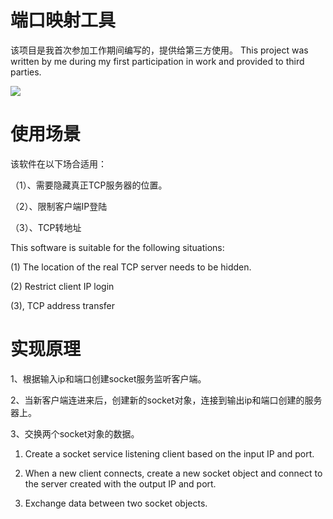 # 端口映射工具

该项目是我首次参加工作期间编写的，提供给第三方使用。
This project was written by me during my first participation in work and provided to third parties.

[![](https://img.alicdn.com/imgextra/i4/232721121/TB2_GL2lhBmpuFjSZFsXXcXpFXa_!!232721121.png)](https://github.com/strongQ/portMapper)

# 使用场景 

该软件在以下场合适用：

（1）、需要隐藏真正TCP服务器的位置。

（2）、限制客户端IP登陆

（3）、TCP转地址

This software is suitable for the following situations:

(1) The location of the real TCP server needs to be hidden.

(2) Restrict client IP login

(3), TCP address transfer

# 实现原理

1、根据输入ip和端口创建socket服务监听客户端。

2、当新客户端连进来后，创建新的socket对象，连接到输出ip和端口创建的服务器上。

3、交换两个socket对象的数据。

1. Create a socket service listening client based on the input IP and port.

2. When a new client connects, create a new socket object and connect to the server created with the output IP and port.

3. Exchange data between two socket objects.
